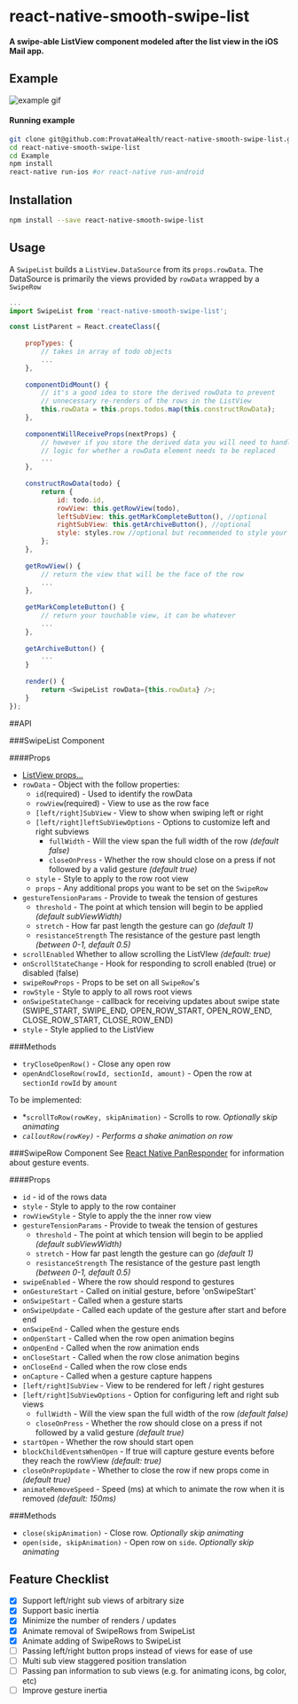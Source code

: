 # react-native-smooth-swipe-list

#### A swipe-able ListView component modeled after the list view in the iOS Mail app.

## Example
![example gif](https://github.com/ProvataHealth/react-native-smooth-swipe-list/blob/master/Example/assets/capture.gif)

#### Running example
```bash
git clone git@github.com:ProvataHealth/react-native-smooth-swipe-list.git
cd react-native-smooth-swipe-list
cd Example
npm install
react-native run-ios #or react-native run-android
```

## Installation
```bash
npm install --save react-native-smooth-swipe-list
```

## Usage
A `SwipeList` builds a `ListView.DataSource` from its `props.rowData`. The DataSource is primarily the views provided by `rowData` wrapped by a `SwipeRow`
```javascript
...
import SwipeList from 'react-native-smooth-swipe-list';

const ListParent = React.createClass({
    
    propTypes: {
        // takes in array of todo objects
        ...
    },
    
    componentDidMount() {
        // it's a good idea to store the derived rowData to prevent 
        // unnecessary re-renders of the rows in the ListView 
        this.rowData = this.props.todos.map(this.constructRowData);
    },
    
    componentWillReceiveProps(nextProps) {
        // however if you store the derived data you will need to handle the 
        // logic for whether a rowData element needs to be replaced
        ...
    },
    
    constructRowData(todo) {
        return {
            id: todo.id,
            rowView: this.getRowView(todo),
            leftSubView: this.getMarkCompleteButton(), //optional
            rightSubView: this.getArchiveButton(), //optional
            style: styles.row //optional but recommended to style your rows
        };
    },
        
    getRowView() {
        // return the view that will be the face of the row
        ...
    },
    
    getMarkCompleteButton() {
        // return your touchable view, it can be whatever 
        ...
    },
    
    getArchiveButton() {
        ...
    }
    
    render() {
        return <SwipeList rowData={this.rowData} />;
    }
});
```

##API

###SwipeList Component

####Props
* [ListView props...](https://facebook.github.io/react-native/docs/listview.html)
* `rowData` - Object with the follow properties:
  * `id`(required) - Used to identify the rowData
  * `rowView`(required) - View to use as the row face
  * `[left/right]SubView` - View to show when swiping left or right
  * `[left/right]leftSubViewOptions` - Options to customize left and right subviews
    * `fullWidth` - Will the view span the full width of the row *(default false)*
    * `closeOnPress` - Whether the row should close on a press if not followed by a valid gesture *(default true)*
  * `style` - Style to apply to the row root view
  * `props` - Any additional props you want to be set on the `SwipeRow`
* `gestureTensionParams` - Provide to tweak the tension of gestures
  * `threshold` - The point at which tension will begin to be applied *(default subViewWidth)*
  * `stretch` - How far past length the gesture can go *(default 1)*
  * `resistanceStrength` The resistance of the gesture past length *(between 0-1, default 0.5)*
* `scrollEnabled` Whether to allow scrolling the ListVIew *(default: true)*
* `onScrollStateChange` - Hook for responding to scroll enabled (true) or disabled (false)
* `swipeRowProps` - Props to be set on all `SwipeRow`'s
* `rowStyle` - Style to apply to all rows root views
* `onSwipeStateChange` - callback for receiving updates about swipe state (SWIPE_START, SWIPE_END, OPEN_ROW_START, OPEN_ROW_END, CLOSE_ROW_START, CLOSE_ROW_END)
* `style` - Style applied to the ListView

###Methods
* `tryCloseOpenRow()` - Close any open row
* `openAndCloseRow(rowId, sectionId, amount)` - Open the row at `sectionId` `rowId` by `amount`

To be implemented:
* *`scrollToRow(rowKey, skipAnimation)` - Scrolls to row. *Optionally skip animating*
* *`calloutRow(rowKey)` - Performs a shake animation on row*

###SwipeRow Component
See [React Native PanResponder](https://facebook.github.io/react-native/docs/panresponder.html) for information about gesture events.

####Props
* `id` - id of the rows data
* `style` - Style to apply to the row container
* `rowViewStyle` - Style to apply the the inner row view
* `gestureTensionParams` - Provide to tweak the tension of gestures
  * `threshold` - The point at which tension will begin to be applied *(default subViewWidth)*
  * `stretch` - How far past length the gesture can go *(default 1)*
  * `resistanceStrength` The resistance of the gesture past length *(between 0-1, default 0.5)*
* `swipeEnabled` - Where the row should respond to gestures
* `onGestureStart` - Called on initial gesture, before 'onSwipeStart'
* `onSwipeStart` - Called when a gesture starts
* `onSwipeUpdate` - Called each update of the gesture after start and before end 
* `onSwipeEnd` - Called when the gesture ends
* `onOpenStart` - Called when the row open animation begins
* `onOpenEnd` - Called when the row animation ends
* `onCloseStart` - Called when the row close animation begins
* `onCloseEnd` - Called when the row close ends
* `onCapture` - Called when a gesture capture happens
* `[left/right]SubView` - View to be rendered for left / right gestures
* `[left/right]SubViewOptions` - Option for configuring left and right sub views
    * `fullWidth` - Will the view span the full width of the row *(default false)*
    * `closeOnPress` - Whether the row should close on a press if not followed by a valid gesture *(default true)*
* `startOpen` - Whether the row should start open
* `blockChildEventsWhenOpen` - If true will capture gesture events before they reach the rowView *(default: true)*
* `closeOnPropUpdate` - Whether to close the row if new props come in *(default true)*
* `animateRemoveSpeed` - Speed (ms) at which to animate the row when it is removed *(default: 150ms)*

###Methods
* `close(skipAnimation)` - Close row. *Optionally skip animating*
* `open(side, skipAnimation)` - Open row on `side`. *Optionally skip animating*

## Feature Checklist
- [x] Support left/right sub views of arbitrary size
- [x] Support basic inertia
- [x] Minimize the number of renders / updates
- [x] Animate removal of SwipeRows from SwipeList
- [x] Animate adding of SwipeRows to SwipeList
- [ ] Passing left/right button props instead of views for ease of use
- [ ] Multi sub view staggered position translation
- [ ] Passing pan information to sub views (e.g. for animating icons, bg color, etc)
- [ ] Improve gesture inertia
